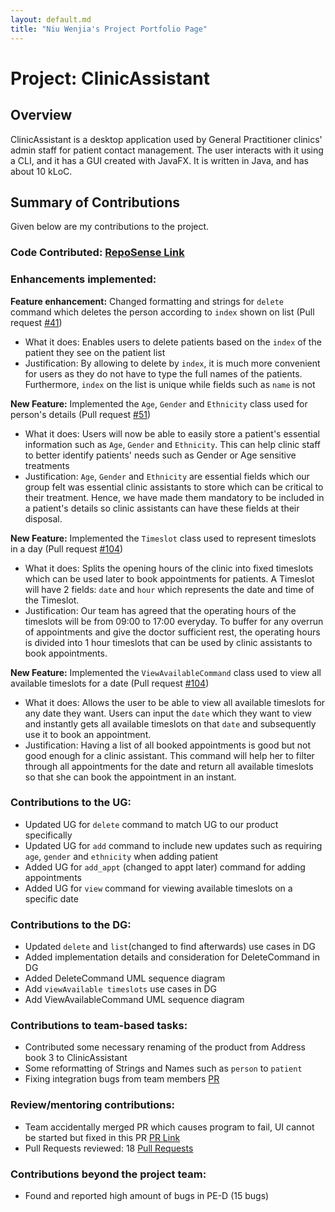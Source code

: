 ```yaml
---
layout: default.md
title: "Niu Wenjia's Project Portfolio Page"
---
```


# Project: ClinicAssistant

## Overview
ClinicAssistant is a desktop application used by General Practitioner clinics' admin staff for patient contact management. The user interacts with it using a CLI, and it has a GUI created with JavaFX. It is written in Java, and has about 10 kLoC.

## Summary of Contributions
Given below are my contributions to the project.

### Code Contributed: [RepoSense Link](https://nus-cs2103-ay2324s1.github.io/tp-dashboard/?search=wj331&breakdown=false&sort=groupTitle%20dsc&sortWithin=title&since=2023-09-22&timeframe=commit&mergegroup=&groupSelect=groupByRepos)

### Enhancements implemented:
**Feature enhancement:** Changed formatting and strings for `delete` command which deletes the person according to
`index` shown on list (Pull request [#41](https://github.com/AY2324S1-CS2103T-W09-3/tp/pull/41/))
- What it does: Enables users to delete patients based on the `index` of the patient they see on the patient list
- Justification: By allowing to delete by `index`, it is much more convenient for users as they do not have to type
  the full names of the patients. Furthermore, `index` on the list is unique while fields such as `name` is not

**New Feature:** Implemented the `Age`, `Gender` and `Ethnicity` class used for person's details (Pull
request [#51](https://github.com/AY2324S1-CS2103T-W09-3/tp/pull/51/))
- What it does: Users will now be able to easily store a patient's essential information
  such as `Age`, `Gender` and `Ethnicity`. This can help clinic staff to better identify patients' needs such as Gender or Age sensitive treatments
- Justification: `Age`, `Gender` and `Ethnicity` are essential fields which our group felt was essential clinic assistants
  to store which can be critical to their treatment. Hence, we have made them mandatory to be included in a patient's
  details so clinic assistants can have these fields at their disposal.

**New Feature:** Implemented the `Timeslot` class used to represent timeslots in a day (Pull
request [#104](https://github.com/AY2324S1-CS2103T-W09-3/tp/pull/104/))
- What it does: Splits the opening hours of the clinic into fixed timeslots which can be used later to book appointments for
  patients. A Timeslot will have 2 fields: `date` and `hour` which represents the date and time of the Timeslot.
- Justification: Our team has agreed that the operating hours of the timeslots will be from 09:00 to 17:00 everyday. To buffer for any
  overrun of appointments and give the doctor sufficient rest, the operating hours is divided into 1 hour timeslots
  that can be used by clinic assistants to book appointments.

**New Feature:** Implemented the `ViewAvailableCommand` class used to view all available timeslots for a date (Pull
request [#104](https://github.com/AY2324S1-CS2103T-W09-3/tp/pull/104/))
- What it does: Allows the user to be able to view all available timeslots for any date
  they want. Users can input the `date` which they want to view and instantly gets all available timeslots on that `date` and
  subsequently use it to book an appointment.
- Justification: Having a list of all booked appointments is good but not good enough for a clinic assistant. This command
  will help her to filter through all appointments for the date and return all available timeslots so that she can book the appointment
  in an instant.

### Contributions to the UG:
* Updated UG for `delete` command to match UG to our product specifically
* Updated UG for `add` command to include new updates such as requiring `age`, `gender` and `ethnicity` when adding patient
* Added UG for `add_appt` (changed to appt later) command for adding appointments
* Added UG for `view` command for viewing available timeslots on a specific date

### Contributions to the DG:
* Updated `delete` and `list`(changed to find afterwards) use cases in DG
* Added implementation details and consideration for DeleteCommand in DG
* Added DeleteCommand UML sequence diagram
* Add `viewAvailable timeslots` use cases in DG
* Add ViewAvailableCommand UML sequence diagram

### Contributions to team-based tasks:
* Contributed some necessary renaming of the product from Address book 3 to ClinicAssistant
* Some reformatting of Strings and Names such as `person` to `patient`
* Fixing integration bugs from team members [PR](https://github.com/AY2324S1-CS2103T-W09-3/tp/pull/177)

### Review/mentoring contributions:
* Team accidentally merged PR which causes program to fail, UI cannot be started but fixed in this PR [PR Link](https://github.com/AY2324S1-CS2103T-W09-3/tp/pull/83)
* Pull Requests reviewed: 18 [Pull Requests](https://github.com/AY2324S1-CS2103T-W09-3/tp/pulls?q=is%3Apr+is%3Aclosed+reviewed-by%3Awj331)

### Contributions beyond the project team:
* Found and reported high amount of bugs in PE-D (15 bugs)


